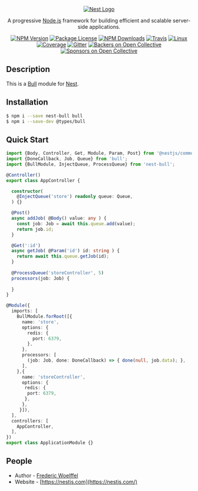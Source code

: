 <p align="center">
  <a href="http://nestjs.com/" target="blank"><img src="http://kamilmysliwiec.com/public/nest-logo.png#1" alt="Nest Logo" /></a>
</p>

[travis-image]: https://api.travis-ci.org/nestjs/nest.svg?branch=master
[travis-url]: https://travis-ci.org/nestjs/nest
[linux-image]: https://img.shields.io/travis/nestjs/nest/master.svg?label=linux
[linux-url]: https://travis-ci.org/nestjs/nest
  
  <p align="center">A progressive <a href="http://nodejs.org" target="blank">Node.js</a> framework for building efficient and scalable server-side applications.</p>
    <p align="center">
<a href="https://www.npmjs.com/~nestjscore"><img src="https://img.shields.io/npm/v/@nestjs/typeorm.svg" alt="NPM Version" /></a>
<a href="https://www.npmjs.com/~nestjscore"><img src="https://img.shields.io/npm/l/@nestjs/core.svg" alt="Package License" /></a>
<a href="https://www.npmjs.com/~nestjscore"><img src="https://img.shields.io/npm/dm/@nestjs/typeorm.svg" alt="NPM Downloads" /></a>
<a href="https://travis-ci.org/nestjs/nest"><img src="https://api.travis-ci.org/nestjs/nest.svg?branch=master" alt="Travis" /></a>
<a href="https://travis-ci.org/nestjs/nest"><img src="https://img.shields.io/travis/nestjs/nest/master.svg?label=linux" alt="Linux" /></a>
<a href="https://coveralls.io/github/nestjs/nest?branch=master"><img src="https://coveralls.io/repos/github/nestjs/nest/badge.svg?branch=master#2" alt="Coverage" /></a>
<a href="https://gitter.im/nestjs/nestjs?utm_source=badge&utm_medium=badge&utm_campaign=pr-badge&utm_content=body_badge"><img src="https://badges.gitter.im/nestjs/nestjs.svg" alt="Gitter" /></a>
<a href="https://opencollective.com/nest#backer"><img src="https://opencollective.com/nest/backers/badge.svg" alt="Backers on Open Collective" /></a>
<a href="https://opencollective.com/nest#sponsor"><img src="https://opencollective.com/nest/sponsors/badge.svg" alt="Sponsors on Open Collective" /></a>
</p>
  <!--[![Backers on Open Collective](https://opencollective.com/nest/backers/badge.svg)](https://opencollective.com/nest#backer)
  [![Sponsors on Open Collective](https://opencollective.com/nest/sponsors/badge.svg)](https://opencollective.com/nest#sponsor)-->

## Description

This is a [Bull](https://github.com/OptimalBits/bull) module for [Nest](https://github.com/nestjs/nest).

## Installation

```bash
$ npm i --save nest-bull bull
$ npm i --save-dev @types/bull
```

## Quick Start

```ts
import {Body, Controller, Get, Module, Param, Post} from '@nestjs/common';
import {DoneCallback, Job, Queue} from 'bull';
import {BullModule, InjectQueue, ProcessQueue} from 'nest-bull';

@Controller()
export class AppController {

  constructor(
    @InjectQueue('store') readonly queue: Queue,
  ) {}

  @Post()
  async addJob( @Body() value: any ) {
    const job: Job = await this.queue.add(value);
    return job.id;
  }

  @Get(':id')
  async getJob( @Param('id') id: string ) {
    return await this.queue.getJob(id);
  }
  
  @ProcessQueue('storeController', 5)
  processors(job: Job) {
    
  }
}

@Module({
  imports: [
    BullModule.forRoot([{
      name: 'store',
      options: {
        redis: {
          port: 6379,
        },
      },
      processors: [
        (job: Job, done: DoneCallback) => { done(null, job.data); },
      ],
    },{
      name: 'storeController',
      options: {
       redis: {
        port: 6379,
       },
      },
     }]),
  ],
  controllers: [
    AppController,
  ],
})
export class ApplicationModule {}
```

## People

- Author - [Frederic Woelffel](https://fwoelffel.me)
- Website - [https://nestjs.com](https://nestjs.com/)
